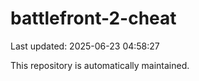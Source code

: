 # battlefront-2-cheat

Last updated: 2025-06-23 04:58:27

This repository is automatically maintained.
